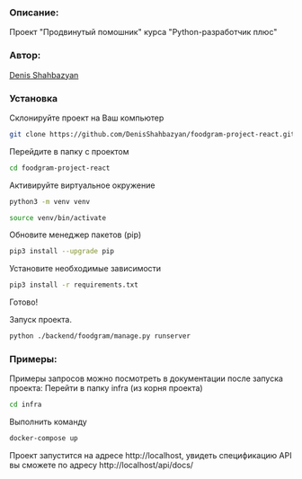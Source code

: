 ### Описание: 

Проект "Продвинутый помошник" курса "Python-разработчик плюс" 

### Автор: 

<a href="https://github.com/DenisShahbazyan">Denis Shahbazyan</a><br>

### Установка 

Склонируйте проект на Ваш компьютер 
```sh 
git clone https://github.com/DenisShahbazyan/foodgram-project-react.git
``` 
Перейдите в папку с проектом 
```sh 
cd foodgram-project-react
``` 
Активируйте виртуальное окружение 
```sh 
python3 -m venv venv 
``` 
```sh 
source venv/bin/activate 
``` 

Обновите менеджер пакетов (pip) 
```sh 
pip3 install --upgrade pip 
``` 

Установите необходимые зависимости 
```sh 
pip3 install -r requirements.txt 
``` 
Готово! 

Запуск проекта.
```sh
python ./backend/foodgram/manage.py runserver
```



### Примеры: 

Примеры запросов можно посмотреть в документации после запуска проекта: 
Перейти в папку infra (из корня проекта)
```sh
cd infra
```
Выполнить команду 
```sh
docker-compose up
```
Проект запустится на адресе http://localhost, увидеть спецификацию API вы сможете по адресу http://localhost/api/docs/